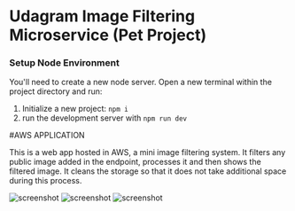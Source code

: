 # Udagram Image Filtering Microservice (Pet Project)



### Setup Node Environment

You'll need to create a new node server. Open a new terminal within the project directory and run:

1. Initialize a new project: `npm i`
2. run the development server with `npm run dev`


#AWS APPLICATION

This is a web app hosted in AWS, a mini image filtering system. It filters any public image added in the endpoint, processes it and then shows the filtered image. It cleans the storage so that it does not take additional space during this process. 

![screenshot](deplyment_screenshots/aws_browser.png)
![screenshot](deplyment_screenshots/aws_eb.png)
![screenshot](deplyment_screenshots/localhost_browser.png)
